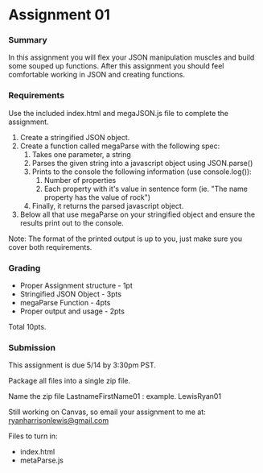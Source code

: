 # Assignment 01

### Summary
In this assignment you will flex your JSON manipulation muscles and build some souped up functions. 
After this assignment you should feel comfortable working in JSON and creating functions.

### Requirements
Use the included index.html and megaJSON.js file to complete the assignment.
1. Create a stringified JSON object.
2. Create a function called megaParse with the following spec:
    1. Takes one parameter, a string
    2. Parses the given string into a javascript object using JSON.parse()
    3. Prints to the console the following information (use console.log()):
        1. Number of properties
        2. Each property with it's value in sentence form (ie. "The name property has the value of rock")
    4. Finally, it returns the parsed javascript object.
3. Below all that use megaParse on your stringified object and ensure the results print out to the console.

Note: The format of the printed output is up to you, just make sure you cover both requirements.

### Grading
- Proper Assignment structure - 1pt
- Stringified JSON Object - 3pts
- megaParse Function - 4pts
- Proper output and usage - 2pts

Total 10pts.

### Submission
This assignment is due 5/14 by 3:30pm PST.

Package all files into a single zip file. 

Name the zip file LastnameFirstName01 : example. LewisRyan01

Still working on Canvas, so email your assignment to me at:
[ryanharrisonlewis@gmail.com](mailto:ryanharrisonlewis@gmail.com)

Files to turn in:
- index.html
- metaParse.js